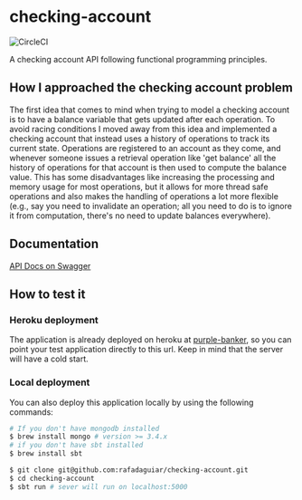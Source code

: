 # checking-account
![CircleCI](https://circleci.com/gh/rafadaguiar/checking-account.svg?style=shield&circle-token=45b9344b3bba78e93fa0c72a2351537671b9e080)

A checking account API following functional programming principles.

## How I approached the checking account problem
The first idea that comes to mind when trying to model a checking account is to have a balance variable that gets updated after each operation. To avoid racing conditions I moved away from this idea and implemented a checking account that instead uses a history of operations to track its current state.
Operations are registered to an account as they come, and whenever someone issues a retrieval operation like 'get balance' all the history of operations for that account is then used to compute the balance value. This has some disadvantages like increasing the processing and memory usage for most operations, but it allows for more thread safe operations and also makes the handling of operations a lot more flexible (e.g., say you need to invalidate an operation; all you need to do is to ignore it from computation, there's no need to update balances everywhere).

## Documentation
[API Docs on Swagger](https://swaggerhub.com/apis/rafadaguiar/purple-banker/0.1.0)

## How to test it

### Heroku deployment

The application is already deployed on heroku at [purple-banker](https://purple-banker.herokuapp.com), so you can point your test application directly to this url. Keep in mind that the server will have a cold start.

### Local deployment
You can also deploy this application locally by using the following commands:

```bash
# If you don't have mongodb installed
$ brew install mongo # version >= 3.4.x
# if you don't have sbt installed
$ brew install sbt
```
```bash
$ git clone git@github.com:rafadaguiar/checking-account.git
$ cd checking-account
$ sbt run # sever will run on localhost:5000
```
